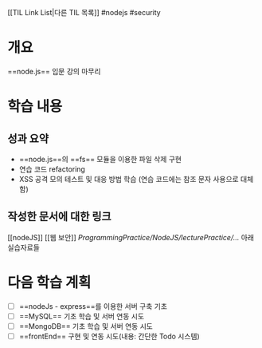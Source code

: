 [[TIL Link List|다른 TIL 목록]]
#nodejs #security

# 개요
==node.js== 입문 강의 마무리

# 학습 내용
## 성과 요약
- ==node.js==의 ==fs== 모듈을 이용한 파일 삭제 구현
- 연습 코드 refactoring
- XSS 공격 모의 테스트 및 대응 방법 학습 (연습 코드에는 참조 문자 사용으로 대체함)

## 작성한 문서에 대한 링크
[[nodeJS]]
[[웹 보안]] 
*PragrammingPractice/NodeJS/lecturePractice/...* 아래 실습자료들

# 다음 학습 계획
- [ ] ==nodeJs - express==를 이용한 서버 구축 기초
- [ ] ==MySQL== 기초 학습 및 서버 연동 시도
- [ ] ==MongoDB== 기초 학습 및 서버 연동 시도
- [ ] ==frontEnd== 구현 및 연동 시도(내용: 간단한 Todo 시스템)